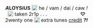<div style="text-align:center"><span style="font-size:12pt"><b><i>A</i>LOYSiUS</b>&nbsp;<img alt="" height="20" src="https://i.imgur.com/Rlynlbd.gif" style="height:auto; vertical-align:text-top; width:18px" width="20" /> he / vam / dai / caw <i>!</i><br />
<img alt="" height="20" src="https://i.imgur.com/LEsCvlZ.gif" style="height:auto; vertical-align:text-top; width:18px" width="20" />&nbsp;taken 2r1p . . .&nbsp;&nbsp;<img alt="" height="20" src="https://i.postimg.cc/6q5tgvQP/transgender-5-stripes-20-px.png" style="border-radius:1.5px; font-size:16px; height:16px; margin-top:-3px; text-align:center; vertical-align:middle; width:20px" width="20" />&nbsp;<img alt="" height="20" src="https://i.postimg.cc/kXw1GRb5/omnisexual-5-stripes-20.png" style="border-radius:1.5px; font-size:16px; height:16px; margin-top:-3px; text-align:center; vertical-align:middle; width:20px" width="20" />&nbsp;<img alt="" height="20" src="https://i.postimg.cc/RVhvTKy6/asexual-4-stripes-20-px.png" style="border-radius:1.5px; font-size:16px; height:16px; margin-top:-3px; text-align:center; vertical-align:middle; width:20px" width="20" />&nbsp;<img alt="" height="20" src="https://i.postimg.cc/k4zzXcDh/polyamorous-3-stripes-20-px.png" style="border-radius:1.5px; font-size:16px; height:16px; margin-top:-3px; text-align:center; vertical-align:middle; width:20px" width="20" />&nbsp;<b>♡</b><br />
2wenty one&nbsp;<img alt="" height="20" src="https://i.imgur.com/jIp52yL.gif" style="height:auto; vertical-align:text-top; width:18px" width="20" /> extra tunes <a href="https://www.quotev.com/kleenexbox">credit</a>&nbsp;<i><b>?!</b></i></span></div>
